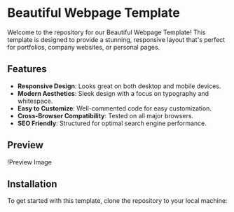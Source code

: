 # Beautiful Webpage Template

Welcome to the repository for our Beautiful Webpage Template! This template is designed to provide a stunning, responsive layout that's perfect for portfolios, company websites, or personal pages.

## Features

-   **Responsive Design**: Looks great on both desktop and mobile devices.
-   **Modern Aesthetics**: Sleek design with a focus on typography and whitespace.
-   **Easy to Customize**: Well-commented code for easy customization.
-   **Cross-Browser Compatibility**: Tested on all major browsers.
-   **SEO Friendly**: Structured for optimal search engine performance.

## Preview

!Preview Image

## Installation

To get started with this template, clone the repository to your local machine:
